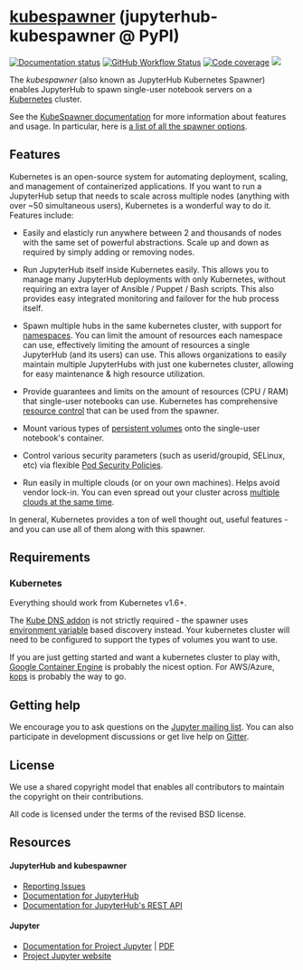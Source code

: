 # [kubespawner](https://github.com/jupyterhub/kubespawner) (jupyterhub-kubespawner @ PyPI)

[![Documentation status](https://img.shields.io/readthedocs/jupyterhub-kubespawner?logo=read-the-docs)](https://jupyterhub-kubespawner.readthedocs.io/en/latest/?badge=latest)
[![GitHub Workflow Status](https://img.shields.io/github/workflow/status/jupyterhub/kubespawner/Test?logo=github)](https://github.com/jupyterhub/kubespawner/actions)
[![Code coverage](https://codecov.io/gh/jupyterhub/kubespawner/branch/master/graph/badge.svg)](https://codecov.io/gh/jupyterhub/kubespawner)
[![](https://img.shields.io/pypi/v/jupyterhub-kubespawner.svg?logo=pypi)](https://pypi.python.org/pypi/jupyterhub-kubespawner)

The _kubespawner_ (also known as JupyterHub Kubernetes Spawner) enables JupyterHub to spawn
single-user notebook servers on a [Kubernetes](https://kubernetes.io/)
cluster.

See the [KubeSpawner documentation](https://jupyterhub-kubespawner.readthedocs.io) for more
information about features and usage. In particular, here is [a list of all the spawner options](https://jupyterhub-kubespawner.readthedocs.io/en/latest/spawner.html#module-kubespawner.spawner).

## Features

Kubernetes is an open-source system for automating deployment, scaling, and
management of containerized applications. If you want to run a JupyterHub
setup that needs to scale across multiple nodes (anything with over ~50
simultaneous users), Kubernetes is a wonderful way to do it. Features include:

- Easily and elasticly run anywhere between 2 and thousands of nodes with the
  same set of powerful abstractions. Scale up and down as required by simply
  adding or removing nodes.

- Run JupyterHub itself inside Kubernetes easily. This allows you to manage
  many JupyterHub deployments with only Kubernetes, without requiring an extra
  layer of Ansible / Puppet / Bash scripts. This also provides easy integrated
  monitoring and failover for the hub process itself.

- Spawn multiple hubs in the same kubernetes cluster, with support for
  [namespaces](https://kubernetes.io/docs/admin/namespaces/). You can limit the
  amount of resources each namespace can use, effectively limiting the amount
  of resources a single JupyterHub (and its users) can use. This allows
  organizations to easily maintain multiple JupyterHubs with just one
  kubernetes cluster, allowing for easy maintenance & high resource
  utilization.

- Provide guarantees and limits on the amount of resources (CPU / RAM) that
  single-user notebooks can use. Kubernetes has comprehensive [resource control](https://kubernetes.io/docs/user-guide/compute-resources/) that can
  be used from the spawner.

- Mount various types of [persistent volumes](https://kubernetes.io/docs/user-guide/persistent-volumes/)
  onto the single-user notebook's container.

- Control various security parameters (such as userid/groupid, SELinux, etc)
  via flexible [Pod Security Policies](https://kubernetes.io/docs/user-guide/pod-security-policy/).

- Run easily in multiple clouds (or on your own machines). Helps avoid vendor
  lock-in. You can even spread out your cluster across
  [multiple clouds at the same time](https://kubernetes.io/docs/user-guide/federation/).

In general, Kubernetes provides a ton of well thought out, useful features -
and you can use all of them along with this spawner.

## Requirements

### Kubernetes

Everything should work from Kubernetes v1.6+.

The [Kube DNS addon](https://kubernetes.io/docs/user-guide/connecting-applications/#dns)
is not strictly required - the spawner uses
[environment variable](https://kubernetes.io/docs/user-guide/connecting-applications/#environment-variables)
based discovery instead. Your kubernetes cluster will need to be configured to
support the types of volumes you want to use.

If you are just getting started and want a kubernetes cluster to play with,
[Google Container Engine](https://cloud.google.com/container-engine/) is
probably the nicest option. For AWS/Azure,
[kops](https://github.com/kubernetes/kops) is probably the way to go.

## Getting help

We encourage you to ask questions on the
[Jupyter mailing list](https://groups.google.com/forum/#!forum/jupyter).
You can also participate in development discussions or get live help on
[Gitter](https://gitter.im/jupyterhub/jupyterhub).

## License

We use a shared copyright model that enables all contributors to maintain the
copyright on their contributions.

All code is licensed under the terms of the revised BSD license.

## Resources

#### JupyterHub and kubespawner

- [Reporting Issues](https://github.com/jupyterhub/kubespawner/issues)
- [Documentation for JupyterHub](https://jupyterhub.readthedocs.io)
- [Documentation for JupyterHub's REST API](https://petstore.swagger.io/?url=https://raw.githubusercontent.com/jupyter/jupyterhub/master/docs/rest-api.yml#/default)

#### Jupyter

- [Documentation for Project Jupyter](https://jupyter.readthedocs.io/en/latest/index.html) | [PDF](https://media.readthedocs.org/pdf/jupyter/latest/jupyter.pdf)
- [Project Jupyter website](https://jupyter.org)
